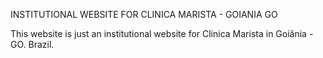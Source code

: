 INSTITUTIONAL WEBSITE FOR CLINICA MARISTA - GOIANIA GO

This website is just an institutional website for Clinica Marista in Goiânia - GO. Brazil.

